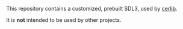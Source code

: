 This repository contains a customized, prebuilt SDL3, used by [cerlib](https://github.com/cemderv/cerlib).

It is **not** intended to be used by other projects.
